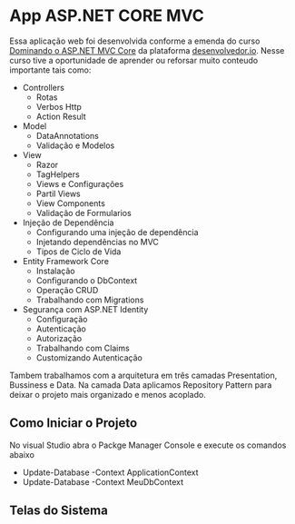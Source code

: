 # App ASP.NET CORE MVC
Essa aplicação web foi desenvolvida conforme a emenda do curso [Dominando o ASP.NET MVC Core](http://desenvolvedor.io/curso-online-dominando-o-asp-net-mvc-core) da plataforma 
[desenvolvedor.io]("https://desenvolvedor.io/").
Nesse curso tive a oportunidade de aprender ou reforsar muito conteudo importante tais como: 

- Controllers
  - Rotas
  - Verbos Http
  - Action Result
- Model
  - DataAnnotations
  - Validação e Modelos
- View
  - Razor
  - TagHelpers
  - Views e Configurações
  - Partil Views
  - View Components
  - Validação de Formularios
- Injeção de Dependência
  - Configurando uma injeção de dependência
  - Injetando dependências no MVC
  - Tipos de Ciclo de Vida
- Entity Framework Core
  - Instalação 
  - Configurando o DbContext
  - Operação CRUD
  - Trabalhando com Migrations
- Segurança com ASP.NET Identity
  - Configuração
  - Autenticação
  - Autorização
  - Trabalhando com Claims
  - Customizando Autenticação

Tambem trabalhamos com a arquitetura em três camadas Presentation, Bussiness e Data. Na camada Data aplicamos Repository Pattern para deixar o projeto mais organizado e menos acoplado.

## Como Iniciar o Projeto
No visual Studio abra o Packge Manager Console e execute os comandos abaixo
* Update-Database -Context ApplicationContext
* Update-Database -Context MeuDbContext

## Telas do Sistema
